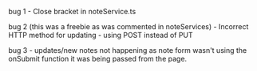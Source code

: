 bug 1 - Close bracket in noteService.ts

bug 2 (this was a freebie as was commented in noteServices) - Incorrect HTTP method for updating - using POST instead of PUT

bug 3 - updates/new notes not happening as note form wasn't using the onSubmit function it was being passed from the page.
